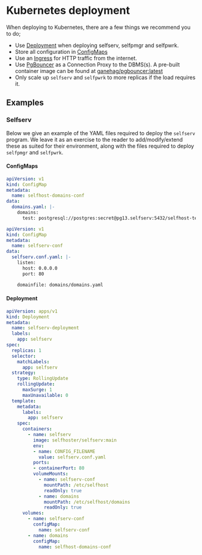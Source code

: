 # Kubernetes deployment

When deploying to Kubernetes, there are a few things we recommend you to do;

- Use [Deployment](https://kubernetes.io/docs/concepts/workloads/controllers/deployment/) when deploying selfserv, selfpmgr and selfpwrk.
- Store all configuration in [ConfigMaps](https://kubernetes.io/docs/concepts/configuration/configmap/)
- Use an [Ingress](https://kubernetes.io/docs/concepts/services-networking/ingress/) for HTTP traffic from the internet.
- Use [PgBouncer](https://www.pgbouncer.org/) as a Connection Proxy to the DBMS(s). A pre-built container image can be found at [ganehag/pgbouncer:latest](https://hub.docker.com/r/ganehag/pgbouncer)
- Only scale up `selfserv` and `selfpwrk` to more replicas if the load requires it.


## Examples

### Selfserv

Below we give an example of the YAML files required to deploy the `selfserv` program. We leave it as an exercise to the reader to add/modify/extend these as suited for their environment, along with the files required to deploy `selfpmgr` and `selfpwrk`.

#### ConfigMaps

```yaml
apiVersion: v1
kind: ConfigMap
metadata:
  name: selfhost-domains-conf
data:
  domains.yaml: |-
    domains:
      test: postgresql://postgres:secret@pg13.selfserv:5432/selfhost-test
```

```yaml
apiVersion: v1
kind: ConfigMap
metadata:
  name: selfserv-conf
data:
  selfserv.conf.yaml: |-
    listen:
      host: 0.0.0.0
      port: 80

    domainfile: domains/domains.yaml
```

#### Deployment

```yaml
apiVersion: apps/v1
kind: Deployment
metadata:
  name: selfserv-deployment
  labels:
    app: selfserv
spec:
  replicas: 1
  selector:
    matchLabels:
      app: selfserv
  strategy:
    type: RollingUpdate
    rollingUpdate:
      maxSurge: 1
      maxUnavailable: 0
  template:
    metadata:
      labels:
        app: selfserv
    spec:
      containers:
        - name: selfserv
          image: selfhoster/selfserv:main
          env:
          - name: CONFIG_FILENAME
            value: selfserv.conf.yaml
          ports:
          - containerPort: 80
          volumeMounts:
            - name: selfserv-conf
              mountPath: /etc/selfhost
              readOnly: true
            - name: domains
              mountPath: /etc/selfhost/domains
              readOnly: true
      volumes:
        - name: selfserv-conf
          configMap:
            name: selfserv-conf
        - name: domains
          configMap:
            name: selfhost-domains-conf
```
